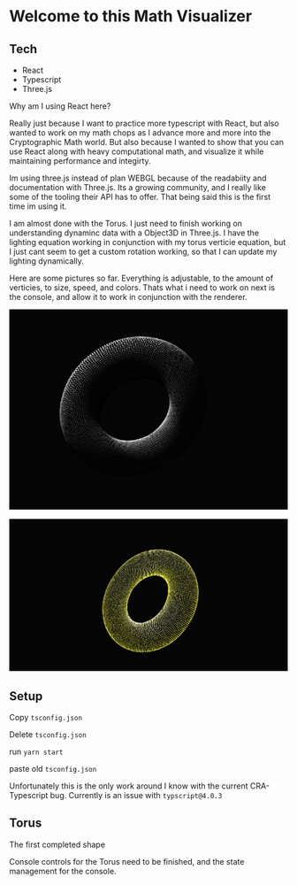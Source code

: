# Welcome to this Math Visualizer

## Tech

- React
- Typescript
- Three.js

Why am I using React here? 

Really just because I want to practice more typescript with React, but also wanted to work on my math chops as I advance more and more into the Cryptographic Math world. But also because I wanted to show that you can use React along with heavy computational math, and visualize it while maintaining performance and integirty.

Im using three.js instead of plan WEBGL because of the readabiity and documentation with Three.js. Its a growing community, and I really like some of the tooling their API has to offer. That being said this is the first time im using it. 

I am almost done with the Torus. I just need to finish working on understanding dynaminc data with a Object3D in Three.js. I have the lighting equation working in conjunction with my torus verticie equation, but I just cant seem to get a custom rotation working, so that I can update my lighting dynamically. 

Here are some pictures so far. Everything is adjustable, to the amount of verticies, to size, speed, and colors. Thats what i need to work on next is the console, and allow it to work in conjunction with the renderer. 

![Torus minimum lighting](./public/torus-lighting.png)

![Torus lighting](./public/torus-min-lighting.png)

## Setup

Copy `tsconfig.json`

Delete `tsconfig.json`

run `yarn start`

paste old `tsconfig.json`

Unfortunately this is the only work around I know with the current CRA- Typescript bug. Currently is an issue with `typscript@4.0.3`

## Torus

The first completed shape 

Console controls for the Torus need to be finished, and the state management for the console.
